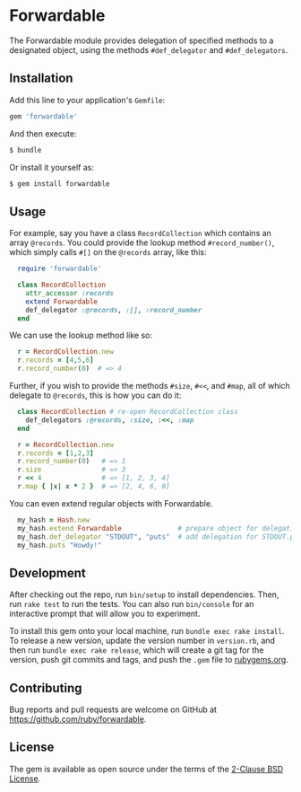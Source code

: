 # Forwardable

The Forwardable module provides delegation of specified methods to a designated object, using the methods `#def_delegator` and `#def_delegators`.

## Installation

Add this line to your application's `Gemfile`:

```ruby
gem 'forwardable'
```

And then execute:

```sh
$ bundle
```

Or install it yourself as:

```sh
$ gem install forwardable
```

## Usage

For example, say you have a class `RecordCollection` which contains an array `@records`.  You could provide the lookup method `#record_number()`, which simply calls `#[]` on the `@records` array, like this:

```ruby
  require 'forwardable'

  class RecordCollection
    attr_accessor :records
    extend Forwardable
    def_delegator :@records, :[], :record_number
  end
```

We can use the lookup method like so:

```ruby
  r = RecordCollection.new
  r.records = [4,5,6]
  r.record_number(0)  # => 4
```

Further, if you wish to provide the methods `#size`, `#<<`, and `#map`, all of which delegate to `@records`, this is how you can do it:

```ruby
  class RecordCollection # re-open RecordCollection class
    def_delegators :@records, :size, :<<, :map
  end

  r = RecordCollection.new
  r.records = [1,2,3]
  r.record_number(0)   # => 1
  r.size               # => 3
  r << 4               # => [1, 2, 3, 4]
  r.map { |x| x * 2 }  # => [2, 4, 6, 8]
```

You can even extend regular objects with Forwardable.

```ruby
  my_hash = Hash.new
  my_hash.extend Forwardable              # prepare object for delegation
  my_hash.def_delegator "STDOUT", "puts"  # add delegation for STDOUT.puts()
  my_hash.puts "Howdy!"
```

## Development

After checking out the repo, run `bin/setup` to install dependencies. Then, run `rake test` to run the tests. You can also run `bin/console` for an interactive prompt that will allow you to experiment.

To install this gem onto your local machine, run `bundle exec rake install`. To release a new version, update the version number in `version.rb`, and then run `bundle exec rake release`, which will create a git tag for the version, push git commits and tags, and push the `.gem` file to [rubygems.org](https://rubygems.org).

## Contributing

Bug reports and pull requests are welcome on GitHub at https://github.com/ruby/forwardable.

## License

The gem is available as open source under the terms of the [2-Clause BSD License](https://opensource.org/licenses/BSD-2-Clause).
